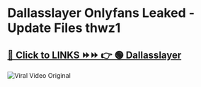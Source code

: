 
 # Dallasslayer Onlyfans Leaked - Update Files thwz1

## <h2><a href="https://clipsfans.com/Dallasslayer&ref=git">🔗 Click to LINKS ⏩⏩ 👉 🟢 Dallasslayer </a></h2>

<a href="https://clipsfans.com/Dallasslayer&ref=git" rel="nofollow" data-target="animated-image.originalLink"><img src="https://i.ibb.co.com/xMMVF88/686577567.gif" alt="Viral Video Original" style="max-width: 100%; display: inline-block;" data-target="animated-image.originalImage"></a>

